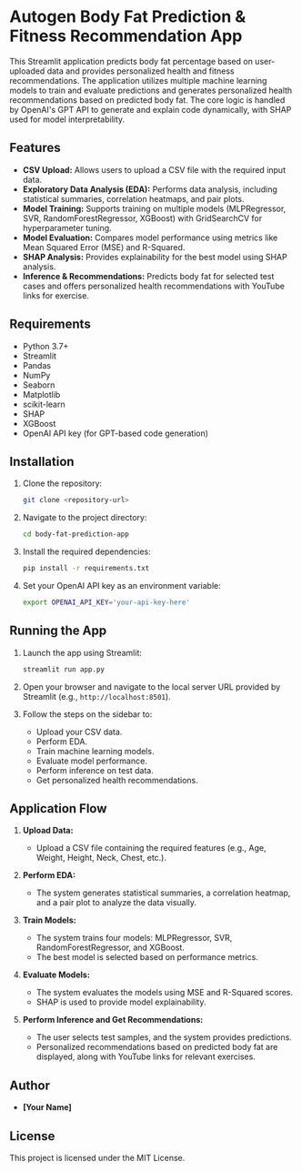
# Autogen Body Fat Prediction & Fitness Recommendation App

This Streamlit application predicts body fat percentage based on user-uploaded data and provides personalized health and fitness recommendations. The application utilizes multiple machine learning models to train and evaluate predictions and generates personalized health recommendations based on predicted body fat. The core logic is handled by OpenAI's GPT API to generate and explain code dynamically, with SHAP used for model interpretability.

## Features

- **CSV Upload:** Allows users to upload a CSV file with the required input data.
- **Exploratory Data Analysis (EDA):** Performs data analysis, including statistical summaries, correlation heatmaps, and pair plots.
- **Model Training:** Supports training on multiple models (MLPRegressor, SVR, RandomForestRegressor, XGBoost) with GridSearchCV for hyperparameter tuning.
- **Model Evaluation:** Compares model performance using metrics like Mean Squared Error (MSE) and R-Squared.
- **SHAP Analysis:** Provides explainability for the best model using SHAP analysis.
- **Inference & Recommendations:** Predicts body fat for selected test cases and offers personalized health recommendations with YouTube links for exercise.

## Requirements

- Python 3.7+
- Streamlit
- Pandas
- NumPy
- Seaborn
- Matplotlib
- scikit-learn
- SHAP
- XGBoost
- OpenAI API key (for GPT-based code generation)

## Installation

1. Clone the repository:
   ```bash
   git clone <repository-url>
   ```

2. Navigate to the project directory:
   ```bash
   cd body-fat-prediction-app
   ```

3. Install the required dependencies:
   ```bash
   pip install -r requirements.txt
   ```

4. Set your OpenAI API key as an environment variable:
   ```bash
   export OPENAI_API_KEY='your-api-key-here'
   ```

## Running the App

1. Launch the app using Streamlit:
   ```bash
   streamlit run app.py
   ```

2. Open your browser and navigate to the local server URL provided by Streamlit (e.g., `http://localhost:8501`).

3. Follow the steps on the sidebar to:
   - Upload your CSV data.
   - Perform EDA.
   - Train machine learning models.
   - Evaluate model performance.
   - Perform inference on test data.
   - Get personalized health recommendations.

## Application Flow

1. **Upload Data:** 
   - Upload a CSV file containing the required features (e.g., Age, Weight, Height, Neck, Chest, etc.).

2. **Perform EDA:**
   - The system generates statistical summaries, a correlation heatmap, and a pair plot to analyze the data visually.

3. **Train Models:**
   - The system trains four models: MLPRegressor, SVR, RandomForestRegressor, and XGBoost.
   - The best model is selected based on performance metrics.

4. **Evaluate Models:**
   - The system evaluates the models using MSE and R-Squared scores.
   - SHAP is used to provide model explainability.

5. **Perform Inference and Get Recommendations:**
   - The user selects test samples, and the system provides predictions.
   - Personalized recommendations based on predicted body fat are displayed, along with YouTube links for relevant exercises.

## Author

- **[Your Name]**

## License

This project is licensed under the MIT License.
